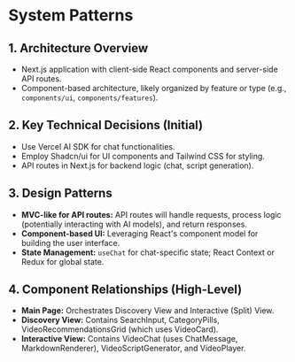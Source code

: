 # System Patterns

## 1. Architecture Overview
- Next.js application with client-side React components and server-side API routes.
- Component-based architecture, likely organized by feature or type (e.g., `components/ui`, `components/features`).

## 2. Key Technical Decisions (Initial)
- Use Vercel AI SDK for chat functionalities.
- Employ Shadcn/ui for UI components and Tailwind CSS for styling.
- API routes in Next.js for backend logic (chat, script generation).

## 3. Design Patterns
- **MVC-like for API routes:** API routes will handle requests, process logic (potentially interacting with AI models), and return responses.
- **Component-based UI:** Leveraging React's component model for building the user interface.
- **State Management:** `useChat` for chat-specific state; React Context or Redux for global state.

## 4. Component Relationships (High-Level)
- **Main Page:** Orchestrates Discovery View and Interactive (Split) View.
- **Discovery View:** Contains SearchInput, CategoryPills, VideoRecommendationsGrid (which uses VideoCard).
- **Interactive View:** Contains VideoChat (uses ChatMessage, MarkdownRenderer), VideoScriptGenerator, and VideoPlayer. 